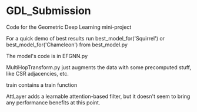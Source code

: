 # GDL_Submission
Code for the Geometric Deep Learning mini-project

For a quick demo of best results run best_model_for('Squirrel') or best_model_for('Chameleon') from best_model.py

The model's code is in EFGNN.py

MultiHopTransform.py just augments the data with some precomputed stuff, like CSR adjacencies, etc.

train contains a train function

AttLayer adds a learnable attention-based filter, but it doesn't seem to bring any performance benefits at this point.
